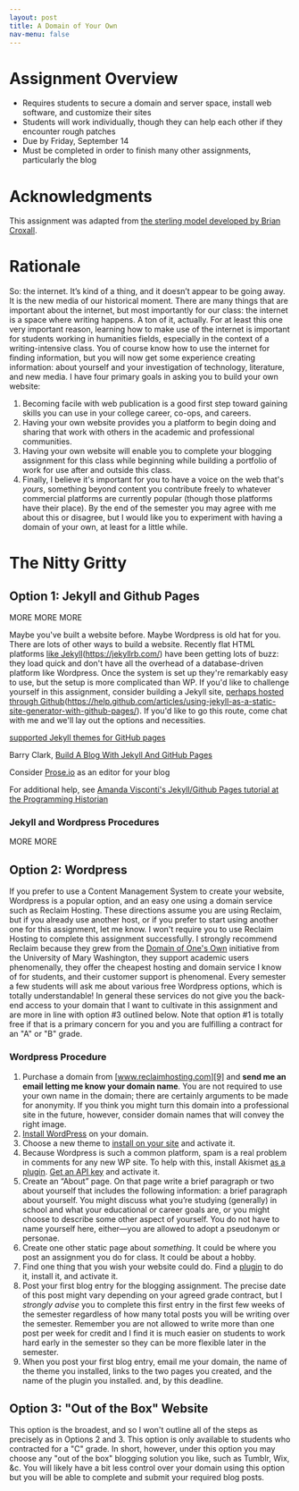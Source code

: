 ```yaml
---
layout: post
title: A Domain of Your Own
nav-menu: false
---
```


# Assignment Overview

+ Requires students to secure a domain and server space, install web software, and customize their sites
+ Students will work individually, though they can help each other if they encounter rough patches
+ Due by Friday, September 14
+ Must be completed in order to finish many other assignments, particularly the blog

# Acknowledgments 

This assignment was adapted from [the sterling model developed by Brian Croxall][1].

# Rationale

So: the internet. It’s kind of a thing, and it doesn’t appear to be going away. It is the new media of our historical moment. There are many things that are important about the internet, but most importantly for our class: the internet is a space where writing happens. A ton of it, actually. For at least this one very important reason, learning how to make use of the internet is important for students working in humanities fields, especially in the context of a writing-intensive class. You of course know how to use the internet for finding information, but you will now get some experience creating information: about yourself and your investigation of technology, literature, and new media. I have four primary goals in asking you to build your own website:

1. Becoming facile with web publication is a good first step toward gaining skills you can use in your college career, co-ops, and careers. 
2. Having your own website provides you a platform to begin doing and sharing that work with others in the academic and professional communities.
3. Having your own website will enable you to complete your blogging assignment for this class while beginning while building a portfolio of work for use after and outside this class.
4. Finally, I believe it's important for you to have a voice on the web that's *yours*, something beyond content you contribute freely to whatever commercial platforms are currently popular (though those platforms have their place). By the end of the semester you may agree with me about this or disagree, but I would like you to experiment with having a domain of your own, at least for a little while.

# The Nitty Gritty

## Option 1: Jekyll and Github Pages

MORE MORE MORE

Maybe you've built a website before. Maybe Wordpress is old hat for you. There are lots of other ways to build a website. Recently flat HTML platforms [like Jekyll]()(https://jekyllrb.com/) have been getting lots of buzz: they load quick and don't have all the overhead of a database-driven platform like Wordpress. Once the system is set up they're remarkably easy to use, but the setup is more complicated than WP. If you'd like to challenge yourself in this assignment, consider building a Jekyll site, [perhaps hosted through Github]()(https://help.github.com/articles/using-jekyll-as-a-static-site-generator-with-github-pages/). If you'd like to go this route, come chat with me and we'll lay out the options and necessities.

[supported Jekyll themes for GitHub pages][4]

Barry Clark, [Build A Blog With Jekyll And GitHub Pages][5]

Consider [Prose.io][6] as an editor for your blog

For additional help, see [Amanda Visconti's Jekyll/Github Pages tutorial at the Programming Historian][7]

### Jekyll and Wordpress Procedures

 MORE MORE 

## Option 2: Wordpress

If you prefer to use a Content Management System to create your website, Wordpress is a popular option, and an easy one using a domain service such as Reclaim Hosting. These directions assume you are using Reclaim, but if you already use another host, or if you prefer to start using another one for this assignment, let me know. I won't require you to use Reclaim Hosting to complete this assignment successfully. I strongly recommend Reclaim because they grew from the [Domain of One's Own][8] initiative from the University of Mary Washington, they support academic users phenomenally, they offer the cheapest hosting and domain service I know of for students, and their customer support is phenomenal. Every semester a few students will ask me about various free Wordpress options, which is totally understandable! In general these services do not give you the back-end access to your domain that I want to cultivate in this assignment and are more in line with option #3 outlined below. Note that option #1 is totally free if that is a primary concern for you and you are fulfilling a contract for an "A" or "B" grade. 

### Wordpress Procedure

1. Purchase a domain from [www.reclaimhosting.com][9] and **send me an email letting me know your domain name**. You are not required to use your own name in the domain; there are certainly arguments to be made for anonymity. If you think you might turn this domain into a professional site in the future, however, consider domain names that will convey the right image. 
2. [Install WordPress][10] on your domain.
3. Choose a new theme to [install on your site][11] and activate it.
4. Because Wordpress is such a common platform, spam is a real problem in comments for any new WP site. To help with this, install Akismet [as a plugin][12]. [Get an API key][13] and activate it.
5. Create an “About” page. On that page write a brief paragraph or two about yourself that includes the following information: a brief paragraph about yourself. You might discuss what you’re studying (generally) in school and what your educational or career goals are, or you might choose to describe some other aspect of yourself. You do not have to name yourself here, either—you are allowed to adopt a pseudonym or personae. 
6. Create one other static page about _something_. It could be where you post an assignment you do for class. It could be about a hobby.
7. Find one thing that you wish your website could do. Find a [plugin][14] to do it, install it, and activate it.  
5. Post your first blog entry for the blogging assignment. The precise date of this post might vary depending on your agreed grade contract, but I *strongly advise* you to complete this first entry in the first few weeks of the semester regardless of how many total posts you will be writing over the semester. Remember you are not allowed to write more than one post per week for credit and I find it is much easier on students to work hard early in the semester so they can be more flexible later in the semester.  
6. When you post your first blog entry, email me your domain, the name of the theme you installed, links to the two pages you created, and the name of the plugin you installed. and,  by this deadline. 
	 
## Option 3: "Out of the Box" Website 

This option is the broadest, and so I won't outline all of the steps as precisely as in Options 2 and 3. This option is only available to students who contracted for a "C" grade. In short, however, under this option you may choose any "out of the box" blogging solution you like, such as Tumblr, Wix, &c. You will likely have a bit less control over your domain using this option but you will be able to complete and submit your required blog posts. 





[1]:	http://www.briancroxall.net/s14dh/assignments/building-your-own-website/
[4]:	https://pages.github.com/themes/
[5]:	https://www.smashingmagazine.com/2014/08/build-blog-jekyll-github-pages/
[6]:	http://prose.io/
[7]:	https://programminghistorian.org/en/lessons/building-static-sites-with-jekyll-github-pages
[8]:	https://www.wired.com/insights/2012/07/a-domain-of-ones-own/
[9]:	http://www.reclaimhosting.com
[10]:	http://portal.reclaimhosting.com/knowledgebase.php?action=displayarticle&id=2
[11]:	https://www.youtube.com/watch?v=AL6K_pYdvfU
[12]:	https://www.youtube.com/watch?v=u075nwYCIfQ
[13]:	http://akismet.com/
[14]:	http://wordpress.org/plugins/
